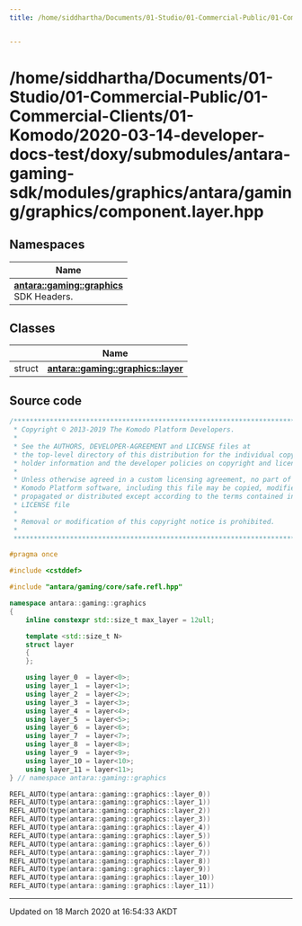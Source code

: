 ```yaml
---
title: /home/siddhartha/Documents/01-Studio/01-Commercial-Public/01-Commercial-Clients/01-Komodo/2020-03-14-developer-docs-test/doxy/submodules/antara-gaming-sdk/modules/graphics/antara/gaming/graphics/component.layer.hpp


---
```


# /home/siddhartha/Documents/01-Studio/01-Commercial-Public/01-Commercial-Clients/01-Komodo/2020-03-14-developer-docs-test/doxy/submodules/antara-gaming-sdk/modules/graphics/antara/gaming/graphics/component.layer.hpp







## Namespaces

| Name           |
| -------------- |
| **[antara::gaming::graphics](Namespaces/namespaceantara_1_1gaming_1_1graphics.md)** <br>SDK Headers.  |

## Classes

|                | Name           |
| -------------- | -------------- |
| struct | **[antara::gaming::graphics::layer](Classes/structantara_1_1gaming_1_1graphics_1_1layer.md)**  |













## Source code

```cpp
/******************************************************************************
 * Copyright © 2013-2019 The Komodo Platform Developers.                      *
 *                                                                            *
 * See the AUTHORS, DEVELOPER-AGREEMENT and LICENSE files at                  *
 * the top-level directory of this distribution for the individual copyright  *
 * holder information and the developer policies on copyright and licensing.  *
 *                                                                            *
 * Unless otherwise agreed in a custom licensing agreement, no part of the    *
 * Komodo Platform software, including this file may be copied, modified,     *
 * propagated or distributed except according to the terms contained in the   *
 * LICENSE file                                                               *
 *                                                                            *
 * Removal or modification of this copyright notice is prohibited.            *
 *                                                                            *
 ******************************************************************************/

#pragma once

#include <cstddef> 

#include "antara/gaming/core/safe.refl.hpp" 

namespace antara::gaming::graphics
{
    inline constexpr std::size_t max_layer = 12ull;

    template <std::size_t N>
    struct layer
    {
    };

    using layer_0  = layer<0>;
    using layer_1  = layer<1>;
    using layer_2  = layer<2>;
    using layer_3  = layer<3>;
    using layer_4  = layer<4>;
    using layer_5  = layer<5>;
    using layer_6  = layer<6>;
    using layer_7  = layer<7>;
    using layer_8  = layer<8>;
    using layer_9  = layer<9>;
    using layer_10 = layer<10>;
    using layer_11 = layer<11>;
} // namespace antara::gaming::graphics

REFL_AUTO(type(antara::gaming::graphics::layer_0))
REFL_AUTO(type(antara::gaming::graphics::layer_1))
REFL_AUTO(type(antara::gaming::graphics::layer_2))
REFL_AUTO(type(antara::gaming::graphics::layer_3))
REFL_AUTO(type(antara::gaming::graphics::layer_4))
REFL_AUTO(type(antara::gaming::graphics::layer_5))
REFL_AUTO(type(antara::gaming::graphics::layer_6))
REFL_AUTO(type(antara::gaming::graphics::layer_7))
REFL_AUTO(type(antara::gaming::graphics::layer_8))
REFL_AUTO(type(antara::gaming::graphics::layer_9))
REFL_AUTO(type(antara::gaming::graphics::layer_10))
REFL_AUTO(type(antara::gaming::graphics::layer_11))
```


-------------------------------

Updated on 18 March 2020 at 16:54:33 AKDT
